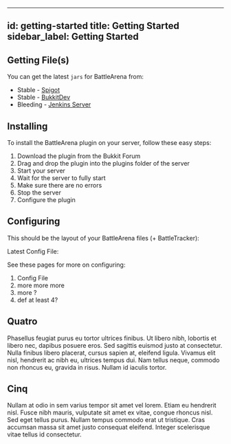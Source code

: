 
---
id: getting-started
title: Getting Started
sidebar_label: Getting Started
---

## Getting File(s)

You can get the latest `jars` for BattleArena from:

 - Stable - [Spigot](https://spigotmc.org)
 - Stable - [BukkitDev](https://dev.bukkit.org)
 - Bleeding - [Jenkins Server](https://ci.battleplugins.org)

## Installing

To install the BattleArena plugin on your server, follow these easy steps:

 1. Download the plugin from the Bukkit Forum 
 2. Drag and drop the plugin into the plugins folder of the server 
 3. Start your server
 4. Wait for the server to fully start
 5. Make sure there are no errors
 6. Stop the server
 7. Configure the plugin

## Configuring

This should be the layout of your BattleArena files (+ BattleTracker):

Latest Config File: <link here>

See these pages for more on configuring:

 1. Config File
 2. more more more
 3. more ?
 4. def at least 4?

## Quatro

Phasellus feugiat purus eu tortor ultrices finibus. Ut libero nibh, lobortis et libero nec, dapibus posuere eros. Sed sagittis euismod justo at consectetur. Nulla finibus libero placerat, cursus sapien at, eleifend ligula. Vivamus elit nisl, hendrerit ac nibh eu, ultrices tempus dui. Nam tellus neque, commodo non rhoncus eu, gravida in risus. Nullam id iaculis tortor.

## Cinq

Nullam at odio in sem varius tempor sit amet vel lorem. Etiam eu hendrerit nisl. Fusce nibh mauris, vulputate sit amet ex vitae, congue rhoncus nisl. Sed eget tellus purus. Nullam tempus commodo erat ut tristique. Cras accumsan massa sit amet justo consequat eleifend. Integer scelerisque vitae tellus id consectetur.